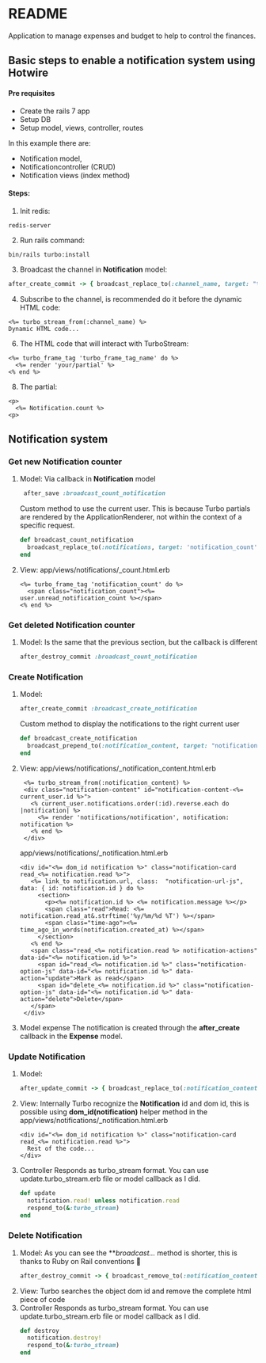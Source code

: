 # README

Application to manage expenses and budget to help to control the finances.

## Basic steps to enable a notification system using Hotwire


#### Pre requisites
* Create the rails 7 app 
* Setup DB
* Setup model, views, controller, routes

In this example there are:
* Notification model, 
* Notificationcontroller (CRUD)
* Notification views (index method) 

#### Steps:
1. Init redis:
  ```
  redis-server
  ```
2. Run rails command:
  ```
  bin/rails turbo:install
  ```
3. Broadcast the channel in **Notification** model:
  ```ruby
  after_create_commit -> { broadcast_replace_to(:channel_name, target: "turbo_frame_tag_name", partial: "your/partial") }
  ```
4. Subscribe to the channel, is recommended do it before the dynamic HTML code:
  ```erb
  <%= turbo_stream_from(:channel_name) %>
  Dynamic HTML code...
  ```
6. The HTML code that will interact with TurboStream:
  ```erb
  <%= turbo_frame_tag 'turbo_frame_tag_name' do %> 
    <%= render 'your/partial' %>
  <% end %>
  ```
8. The partial:
  ```erb
  <p>
    <%= Notification.count %>
  <p>
  ```
## Notification system

### Get new Notification counter
1. Model:
   Via callback in **Notification** model
   ```ruby
    after_save :broadcast_count_notification
    ```
   Custom method to use the current user. This is because Turbo partials are rendered by the ApplicationRenderer, not within the context of a specific request.
   ```ruby
   def broadcast_count_notification
     broadcast_replace_to(:notifications, target: 'notification_count', partial: 'notifications/count', locals: { user: user })
   end
    ```
2. View:
  app/views/notifications/_count.html.erb
   ```erb
   <%= turbo_frame_tag 'notification_count' do %>
     <span class="notification_count"><%= user.unread_notification_count %></span>
   <% end %>
   ```

### Get deleted Notification counter
1. Model:
   Is the same that the previous section, but the callback is different
   ```ruby
   after_destroy_commit :broadcast_count_notification
   ```

### Create Notification
1. Model:
   ```ruby
   after_create_commit :broadcast_create_notification
   ```
   Custom method to display the notifications to the right current user
   ```ruby
   def broadcast_create_notification
     broadcast_prepend_to(:notification_content, target: "notification-content-#{user.id}", partial: 'notifications/notification')
   end
   ```
2. View:
   app/views/notifications/_notification_content.html.erb
   ```erb
    <%= turbo_stream_from(:notification_content) %>
    <div class="notification-content" id="notification-content-<%= current_user.id %>">
      <% current_user.notifications.order(:id).reverse.each do |notification| %>
        <%= render 'notifications/notification', notification: notification %>
      <% end %>
    </div>
   ```
   app/views/notifications/_notification.html.erb
   ```erb
   <div id="<%= dom_id notification %>" class="notification-card read_<%= notification.read %>">
      <%= link_to notification.url, class:  "notification-url-js", data: { id: notification.id } do %>
        <section>
          <p><%= notification.id %> <%= notification.message %></p>
          <span class="read">Read: <%= notification.read_at&.strftime('%y/%m/%d %T') %></span>
          <span class="time-ago"><%= time_ago_in_words(notification.created_at) %></span>
        </section>
      <% end %>
      <span class="read_<%= notification.read %> notification-actions" data-id="<%= notification.id %>">
        <span id="read_<%= notification.id %>" class="notification-option-js" data-id="<%= notification.id %>" data-action="update">Mark as read</span>
        <span id="delete_<%= notification.id %>" class="notification-option-js" data-id="<%= notification.id %>" data-action="delete">Delete</span>
      </span>
    </div>
   ```
4. Model expense
   The notification is created through the **after_create** callback in the **Expense** model.

### Update Notification
1. Model:
   ```ruby
   after_update_commit -> { broadcast_replace_to(:notification_content, partial: 'notifications/notification') }
   ```
2. View:
  Internally Turbo recognize the **Notification** id and dom id, this is possible using **dom_id(notification)** helper method in the app/views/notifications/_notification.html.erb
   ```erb
   <div id="<%= dom_id notification %>" class="notification-card read_<%= notification.read %>">
     Rest of the code...
   </div>
   ```
4. Controller
   Responds as turbo_stream format. You can use update.turbo_stream.erb file or model callback as I did.
   ```ruby
   def update
     notification.read! unless notification.read
     respond_to(&:turbo_stream)
   end
   ```
   
### Delete Notification
1. Model:
   As you can see the ***broadcast...* method is shorter, this is thanks to Ruby on Rail conventions 🚀
   ```ruby
   after_destroy_commit -> { broadcast_remove_to(:notification_content) }
   ```
3. View:
   Turbo searches the object dom id and remove the complete html piece of code
4. Controller
   Responds as turbo_stream format. You can use update.turbo_stream.erb file or model callback as I did.
   ```ruby
   def destroy
     notification.destroy!
     respond_to(&:turbo_stream)
   end
   ```